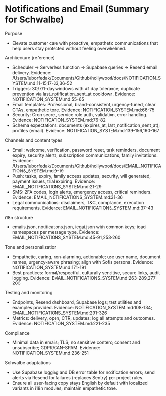# Notifications and Email (Summary for Schwalbe)

Purpose
- Elevate customer care with proactive, empathetic communications that help users stay protected without feeling overwhelmed.

Architecture (reference)
- Scheduler → Serverless function → Supabase queries → Resend email delivery. Evidence: /Users/luborfedak/Documents/Github/hollywood/docs/NOTIFICATION_SYSTEM.md:11-15,17-33,36-52
- Triggers: 30/7/1-day windows with ±1 day tolerance; duplicate prevention via last_notification_sent_at cooldown. Evidence: NOTIFICATION_SYSTEM.md:55-65
- Email templates: Professional, brand-consistent, urgency-tuned, clear CTAs, empathetic tone. Evidence: NOTIFICATION_SYSTEM.md:66-75
- Security: Cron secret, service role auth, validation, error handling. Evidence: NOTIFICATION_SYSTEM.md:76-82
- Schema expectations: documents (expires_at, last_notification_sent_at); profiles (email). Evidence: NOTIFICATION_SYSTEM.md:139-156,160-167

Channels and content types
- Email: welcome, verification, password reset, task reminders, document expiry, security alerts, subscription communications, family invitations. Evidence: /Users/luborfedak/Documents/Github/hollywood/docs/EMAIL_NOTIFICATIONS_SYSTEM.md:9-19
- Push: tasks, expiry, family access updates, security, will generated, payment issues, trial expiring. Evidence: EMAIL_NOTIFICATIONS_SYSTEM.md:21-29
- SMS: 2FA codes, login alerts, emergency access, critical reminders. Evidence: EMAIL_NOTIFICATIONS_SYSTEM.md:31-36
- Legal communications: disclaimers, T&C, compliance, execution requirements. Evidence: EMAIL_NOTIFICATIONS_SYSTEM.md:37-43

i18n structure
- emails.json, notifications.json, legal.json with common keys; load namespaces per message type. Evidence: EMAIL_NOTIFICATIONS_SYSTEM.md:45-91,253-260

Tone and personalization
- Empathetic, caring, non-alarming, actionable; use user name, document names, urgency-aware phrasing; align with Sofia persona. Evidence: NOTIFICATION_SYSTEM.md:171-191
- Best practices: formal/respectful, culturally sensitive, secure links, audit logging. Evidence: EMAIL_NOTIFICATIONS_SYSTEM.md:263-289,277-283

Testing and monitoring
- Endpoints, Resend dashboard, Supabase logs; test utilities and examples provided. Evidence: NOTIFICATION_SYSTEM.md:108-134; EMAIL_NOTIFICATIONS_SYSTEM.md:291-326
- Metrics: delivery, open, CTR, updates; log all attempts and outcomes. Evidence: NOTIFICATION_SYSTEM.md:221-235

Compliance
- Minimal data in emails; TLS; no sensitive content; consent and unsubscribe; GDPR/CAN-SPAM. Evidence: NOTIFICATION_SYSTEM.md:236-251

Schwalbe adaptations
- Use Supabase logging and DB error table for notification errors; send alerts via Resend for failures (replaces Sentry) per project rules.
- Ensure all user-facing copy stays English by default with localized variants in i18n modules; maintain empathetic tone.

